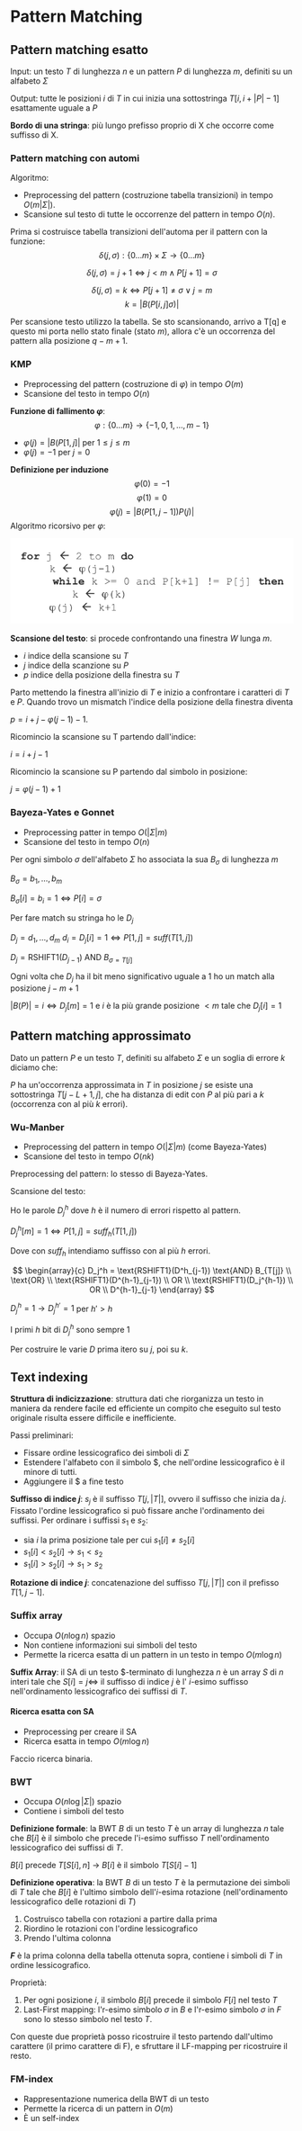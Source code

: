 # Pattern Matching

## Pattern matching esatto
Input: un testo $T$ di lunghezza $n$ e un pattern $P$ di lunghezza $m$, definiti su un alfabeto $\Sigma$

Output: tutte le posizioni $i$ di $T$ in cui inizia una sottostringa $T[i, i + |P| - 1]$ esattamente uguale a $P$

**Bordo di una stringa**: più lungo prefisso proprio di X che occorre come suffisso di X.

### Pattern matching con automi

Algoritmo: 

* Preprocessing del pattern (costruzione tabella transizioni) in tempo $O(m|\Sigma|)$.
* Scansione sul testo di tutte le occorrenze del pattern in tempo $O(n)$.

Prima si costruisce tabella transizioni dell'automa per il pattern con la funzione:
$$
\delta(j, \sigma) : \{0 \dots m \} \times \Sigma \rightarrow \{0 \dots m \}
$$


$$
\delta(j, \sigma) = j + 1 \iff j < m \land P[j+1] = \sigma
$$


$$
\delta(j, \sigma) = k \iff P[j+1] \neq \sigma \lor j = m 
$$
$$
k = |B(P[i,j] \sigma)|
$$

Per scansione testo utilizzo la tabella. Se sto scansionando, arrivo a T[q] e questo mi porta nello stato finale (stato $m$), allora c'è un occorrenza del pattern alla posizione $q-m+1$.

### KMP

* Preprocessing del pattern (costruzione di $\varphi$) in tempo $O(m)$
* Scansione del testo in tempo $O(n)$

**Funzione di fallimento $\varphi$**:
$$
\varphi : \{0 \dots m\} \rightarrow \{-1, 0, 1, \dots, m-1 \}
$$

* $\varphi(j) = |B(P[1,j]|$ per $1 \le j \le m$
* $\varphi(j) = -1$ per $j = 0$

**Definizione per induzione**
$$
\varphi(0) = -1
$$
$$
\varphi(1) = 0
$$
$$
\varphi(j) = |B(P[1, j-1])P(j)|
$$
Algoritmo ricorsivo per $\varphi$:

![](img/kmp-funct.png)

**Scansione del testo**: si procede confrontando una finestra $W$ lunga $m$.

* $i$ indice della scansione su $T$
* $j$ indice della scanzione su $P$
* $p$ indice della posizione della finestra su $T$

Parto mettendo la finestra all'inizio di $T$ e inizio a confrontare i caratteri di $T$ e $P$.
Quando trovo un mismatch l'indice della posizione della finestra diventa 

$p = i + j - \varphi(j-1) - 1$.

Ricomincio la scansione su T partendo dall'indice:

$i = i + j - 1$

Ricomincio la scansione su P partendo dal simbolo in posizione:

$j = \varphi(j-1) + 1$

 
### Bayeza-Yates e Gonnet

* Preprocessing patter in tempo $O(|\Sigma|m)$
* Scansione del testo in tempo $O(n)$

Per ogni simbolo $\sigma$ dell'alfabeto $\Sigma$ ho associata la sua $B_{\sigma}$ di lunghezza $m$

$B_{\sigma} = b_1, \dots, b_m$

$B_{\sigma}[i] = b_i = 1 \iff P[i] = \sigma$

Per fare match su stringa ho le $D_j$

$D_j = d_1, \dots, d_m$ 
$d_i = D_j[i] = 1 \iff P[1,j] = suff(T[1,j])$

$D_j = \text{RSHIFT1} (D_{j-1}) \text{ AND } B_{\sigma = T[j]}$

Ogni volta che $D_j$ ha il bit meno significativo uguale a $1$ ho un match alla posizione $j - m + 1$

$|B(P)| = i \iff D_j[m] = 1$ e $i$ è la più grande posizione $<m$ tale che $D_j[i] = 1$

## Pattern matching approssimato
Dato un pattern $P$ e un testo $T$, definiti su alfabeto $\Sigma$ e un soglia di errore $k$ diciamo che:

$P$ ha un'occorrenza approssimata in $T$ in posizione $j$ se esiste una sottostringa $T[j- L + 1, j]$, che ha distanza di edit con $P$  al più pari a $k$ (occorrenza con al più $k$ errori).

### Wu-Manber
* Preprocessing del pattern in tempo $O(|\Sigma|m)$ (come Bayeza-Yates)
* Scansione del testo in tempo $O(nk)$

Preprocessing del pattern: lo stesso di Bayeza-Yates.

Scansione del testo:

Ho le parole $D^h_j$ dove $h$ è il numero di errori rispetto al pattern.

$D_j^h[m] = 1 \iff P[1,j] = suff_h(T[1,j])$

Dove con $suff_h$ intendiamo suffisso con al più $h$ errori.

$$
\begin{array}{c}
D_j^h = \text{RSHIFT1}(D^h_{j-1}) \text{AND} B_{T[j]} \\
\text{OR} \\
\text{RSHIFT1}(D^{h-1}_{j-1}) \\
OR \\
\text{RSHIFT1}(D_j^{h-1}) \\
OR \\
D^{h-1}_{j-1}
\end{array}
$$

$D^h_j = 1 \rightarrow D_j^{h'} = 1$ per $h' > h$

I primi $h$ bit di $D_j^h$ sono sempre 1

Per costruire le varie $D$ prima itero su $j$, poi su $k$.

## Text indexing

**Struttura di indicizzazione**: struttura dati che riorganizza un testo in maniera da rendere facile ed efficiente un compito che eseguito sul testo originale risulta essere difficile e inefficiente.

Passi preliminari:

* Fissare ordine lessicografico dei simboli di $\Sigma$
* Estendere l'alfabeto con il simbolo \$, che nell'ordine lessicografico è il minore di tutti.
* Aggiungere il \$ a fine testo

**Suffisso di indice $j$**: $s_j$ è il suffisso $T[j, |T|]$, ovvero il suffisso che inizia da $j$.
Fissato l'ordine lessicografico si può fissare anche l'ordinamento dei suffissi. Per ordinare i suffissi $s_1$ e $s_2$:

* sia $i$ la prima posizione tale per cui $s_1[i] \neq s_2[i]$
* $s_1[i] < s_2[i] \rightarrow s_1 < s_2$
* $s_1[i] > s_2[i] \rightarrow s_1 > s_2$

**Rotazione di indice $j$**: concatenazione del suffisso $T[j, |T|]$ con il prefisso $T[1, j-1]$.

### Suffix array

* Occupa $O(n \log n)$ spazio
* Non contiene informazioni sui simboli del testo
* Permette la ricerca esatta di un pattern in un testo in tempo $O(m \log n)$

**Suffix Array**: il SA di un testo \$-terminato di lunghezza $n$ è un array $S$ di $n$ interi tale che $S[i] = j \iff$ il suffisso di indice $j$ è l' $i$-esimo suffisso nell'ordinamento lessicografico dei suffissi di $T$.

#### Ricerca esatta con SA

* Preprocessing per creare il SA
* Ricerca esatta in tempo $O(m \log n)$

Faccio ricerca binaria.

### BWT

* Occupa $O(n \log |\Sigma|)$ spazio
* Contiene i simboli del testo

**Definizione formale**: la BWT $B$ di un testo $T$ è un array di lunghezza $n$ tale che $B[i]$ è il simbolo che precede l'i-esimo suffisso $T$ nell'ordinamento lessicografico dei suffissi di $T$.

$B[i]$ precede $T[S[i],n]$ $\rightarrow$ $B[i]$ è il simbolo $T[S[i]-1]$

**Definizione operativa**: la BWT $B$ di un testo $T$ è la permutazione dei simboli di $T$ tale che $B[i]$ è l'ultimo simbolo dell'$i$-esima rotazione (nell'ordinamento lessicografico delle rotazioni di $T$)

1. Costruisco tabella con rotazioni a partire dalla prima
2. Riordino le rotazioni con l'ordine lessicografico
3. Prendo l'ultima colonna

**$F$** è la prima colonna della tabella ottenuta sopra, contiene i simboli di $T$ in ordine lessicografico.

Proprietà:

1. Per ogni posizione $i$, il simbolo $B[i]$ precede il simbolo $F[i]$ nel testo $T$
2. Last-First mapping: l'r-esimo simbolo $\sigma$ in $B$ e l'r-esimo simbolo $\sigma$ in $F$ sono lo stesso simbolo nel testo $T$.

Con queste due proprietà posso ricostruire il testo partendo dall'ultimo carattere (il primo carattere di F), e sfruttare il LF-mapping per ricostruire il resto.

### FM-index

* Rappresentazione numerica della BWT di un testo
* Permette la ricerca di un pattern in $O(m)$
* È un self-index





